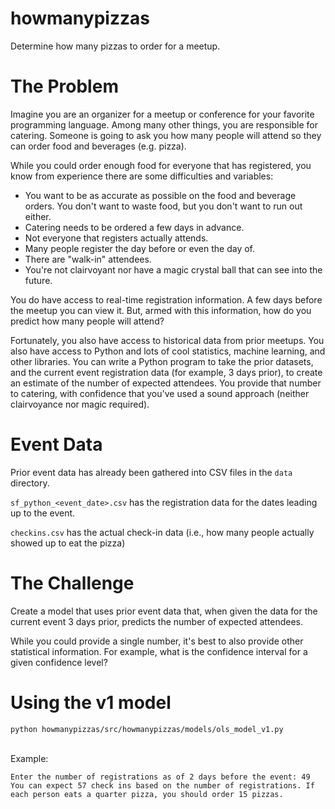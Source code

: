 # howmanypizzas

Determine how many pizzas to order for a meetup.

# The Problem

Imagine you are an organizer for a meetup or conference for your favorite programming language.
Among many other things, you are responsible for catering. Someone is going to ask you how many people will
attend so they can order food and beverages (e.g. pizza).

While you could order enough food for everyone that has registered, you know from experience there are
some difficulties and variables:

- You want to be as accurate as possible on the food and beverage orders. You don't want to waste food, but you 
don't want to run out either.
- Catering needs to be ordered a few days in advance.
- Not everyone that registers actually attends.
- Many people register the day before or even the day of.
- There are "walk-in" attendees.
- You're not clairvoyant nor have a magic crystal ball that can see into the future.

You do have access to real-time registration information. A few days before the meetup you can view it. 
But, armed with this information, how do you predict how many people will attend?

Fortunately, you also have access to historical data from prior meetups. You also have access to Python and 
lots of cool statistics, machine learning, and other libraries. You can write a Python program to take the 
prior datasets, and the current event registration data (for example, 3 days prior), to create an estimate 
of the number of expected attendees. You provide that number to catering, with confidence that you've used 
a sound approach (neither clairvoyance nor magic required).

# Event Data

Prior event data has already been gathered into CSV files in the `data` directory.

`sf_python_<event_date>.csv` has the registration data for the dates leading up to the event.

`checkins.csv` has the actual check-in data (i.e., how many people actually showed up to eat the pizza)

# The Challenge

Create a model that uses prior event data that, when given the data for the current event 3 days prior, 
predicts the number of expected attendees.

While you could provide a single number, it's best to also provide other statistical information. For example,
what is the confidence interval for a given confidence level?

# Using the v1 model
``` python howmanypizzas/src/howmanypizzas/models/ols_model_v1.py ```

<br>Example:

```
Enter the number of registrations as of 2 days before the event: 49
You can expect 57 check ins based on the number of registrations. If each person eats a quarter pizza, you should order 15 pizzas.
```
